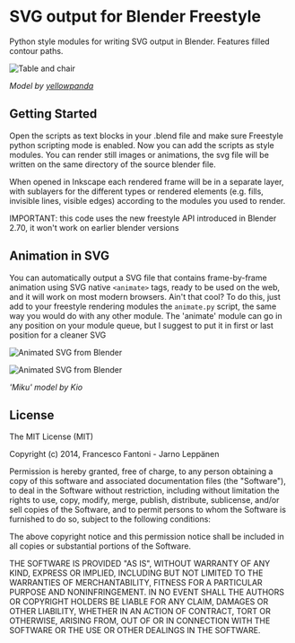 # SVG output for Blender Freestyle

Python style modules for writing SVG output in Blender. Features filled contour paths.

![Table and chair](https://rawgithub.com/hvfrancesco/freestylesvg/master/example/table_and_chair.svg)

*Model by [yellowpanda](http://www.blendswap.com/blends/view/69490)*

## Getting Started

Open the scripts as text blocks in your .blend file and make sure Freestyle python
scripting mode is enabled. Now you can add the scripts as style modules.
You can render still images or animations, the svg file will be written on the same directory of the
source blender file.

When opened in Inkscape each rendered frame will be in a separate layer, with sublayers for the different
types or rendered elements (e.g. fills, invisible lines, visible edges) according to the modules you used
to render.

IMPORTANT: this code uses the new freestyle API introduced in Blender 2.70, it won't work on earlier blender versions

## Animation in SVG

You can automatically output a SVG file that contains frame-by-frame animation using SVG native ```<animate>``` tags,
ready to be used on the web, and it will work on most modern browsers. Ain't that cool?
To do this, just add to your freestyle rendering modules the ```animate.py``` script, the same way you would do with any other module.
The 'animate' module can go in any position on your module queue, but I suggest to put it in first or last position for a cleaner SVG

![Animated SVG from Blender](https://rawgithub.com/hvfrancesco/freestylesvg/master/example/animated.svg)


![Animated SVG from Blender](https://rawgithub.com/hvfrancesco/freestylesvg/master/example/miku5.svg)

*'Miku' model by Kio*

## License

The MIT License (MIT)

Copyright (c) 2014, Francesco Fantoni - Jarno Leppänen

Permission is hereby granted, free of charge, to any person obtaining a copy
of this software and associated documentation files (the "Software"), to deal
in the Software without restriction, including without limitation the rights
to use, copy, modify, merge, publish, distribute, sublicense, and/or sell
copies of the Software, and to permit persons to whom the Software is
furnished to do so, subject to the following conditions:

The above copyright notice and this permission notice shall be included in
all copies or substantial portions of the Software.

THE SOFTWARE IS PROVIDED "AS IS", WITHOUT WARRANTY OF ANY KIND, EXPRESS OR
IMPLIED, INCLUDING BUT NOT LIMITED TO THE WARRANTIES OF MERCHANTABILITY,
FITNESS FOR A PARTICULAR PURPOSE AND NONINFRINGEMENT. IN NO EVENT SHALL THE
AUTHORS OR COPYRIGHT HOLDERS BE LIABLE FOR ANY CLAIM, DAMAGES OR OTHER
LIABILITY, WHETHER IN AN ACTION OF CONTRACT, TORT OR OTHERWISE, ARISING FROM,
OUT OF OR IN CONNECTION WITH THE SOFTWARE OR THE USE OR OTHER DEALINGS IN
THE SOFTWARE.

